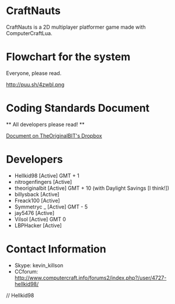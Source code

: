 CraftNauts
==========

CraftNauts is a 2D multiplayer platformer game made with ComputerCraftLua.

Flowchart for the system
========================
Everyone, please read.

http://puu.sh/4zwbl.png

Coding Standards Document
=========================
** All developers please read! **

[Document on TheOriginalBIT's Dropbox](https://dl.dropboxusercontent.com/u/79980709/Coding%20Standards.pdf)

Developers
========================
- Hellkid98       [Active] GMT + 1
- nitrogenfingers [Active]
- theoriginalbit  [Active] GMT + 10 (with Daylight Savings [I think!])
- billysback      [Active]
- Freack100       [Active]
- Symmetryc _     [Active] GMT - 5
- jay5476         [Active]
- Vilsol          [Active] GMT 0
- LBPHacker       [Active]

Contact Information
=========================
- Skype: kevin_killson
- CCforum: http://www.computercraft.info/forums2/index.php?/user/4727-hellkid98/

// Hellkid98
